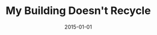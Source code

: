 ---
layout: project
categories: 
  - projects
title: "My Building Doesn't Recycle"
date: 2015-01-01
image: /images/projects/my-building-doesnt-recycle.jpg
description: "A web app that allows multi-unit renters (renters in buildings with 5 or more units) to report that they do not have recycling in their building."
github: https://github.com/open-city/recycling
website: http://mybuildingdoesntrecycle.com
creators: Claire Micklin, Ben Wilhelm, and Alex Kahn
featured: false
published: true
---